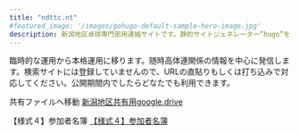 ```yaml
---
title: "ndttc.nt"
#featured_image: '/images/gohugo-default-sample-hero-image.jpg'
description: 新潟地区卓球専門部用連絡サイトです。静的サイトジェネレーター”hugo”を用いて掲示板を構築しました。"
---
```

臨時的な運用から本格運用に移ります。随時高体連関係の情報を中心に発信します。検索サイトには登録していませんので、URLの直貼りもしくは打ち込みで対応してください。公開期間内でしたらどなたでも利用できます。

共有ファイルへ移動
[新潟地区共有用google.drive](https://drive.google.com/drive/folders/1kfBFT-xZ-8iraYgLUt4Ki3W5703fmblF?usp=sharing)

【様式４】参加者名簿
[【様式４】参加者名簿](https://docs.google.com/spreadsheets/d/1P6mtWsR9_0VVxMKx1BqmOlnHrvjH7WzG/edit?usp=sharing&ouid=113213723159991101996&rtpof=true&sd=true)
